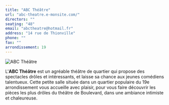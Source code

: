 ```yaml
---
title: "ABC Théâtre"
url: "abc-theatre.e-monsite.com/"
directors: ""
seating: "48"
email: "abctheatre@hotmail.fr"
address: "14 rue de Thionville"
phone: ""
fax: ""
arrondissement: 19
---
```


![ABC Théâtre](../images/19eme/abc-theatre/abc-theatre-1.jpg)

L'**ABC Théâtre** est un agréable théâtre de quartier qui propose des spectacles drôles et intéressants, et laisse sa chance aux jeunes comédiens talentueux. Cette petite salle située dans un quartier populaire du 19e arrondissement vous accueille avec plaisir, pour vous faire découvrir les pièces les plus drôles du théâtre de Boulevard, dans une ambiance intimiste et chaleureuse.